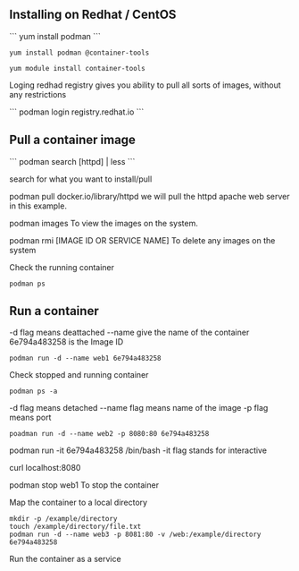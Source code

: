 

<h2> Installing on Redhat / CentOS </h2>
```
yum install podman
```

```
yum install podman @container-tools
```

```
yum module install container-tools
```

<p> Loging redhad registry gives you ability to pull all sorts of images, without any 
restrictions
</p>
```
podman login registry.redhat.io
```






<h2> Pull a container image </h2>
```
podman search [httpd] | less 
```

search for what you want to install/pull

podman pull docker.io/library/httpd
we will pull the httpd apache web server in this example.

podman images 
To view the images on the system.

podman rmi [IMAGE ID OR SERVICE NAME]
To delete any images on the system

Check the running container 
```
podman ps
```


 <h2> Run a container </h2>

 -d flag means deattached 
--name give the name of the container
6e794a483258 is the Image ID

```
podman run -d --name web1 6e794a483258
```

Check stopped and running container 
```
podman ps -a
```


-d flag means detached
--name flag means name of the image
-p flag means port 
```
poadman run -d --name web2 -p 8080:80 6e794a483258
```


podman run -it 6e794a483258 /bin/bash
-it flag stands for interactive 

curl localhost:8080

podman stop web1 
To stop the container



Map the container to a local directory 
```
mkdir -p /example/directory 
touch /example/directory/file.txt
podman run -d --name web3 -p 8081:80 -v /web:/example/directory 6e794a483258
```



Run the container as a service
